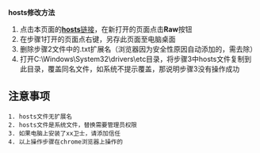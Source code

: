 **hosts修改方法**
 1. 点击本页面的[**hosts**链接](https://github.com/karelyang/KarelHosts/blob/master/hosts)，在新打开的页面点击**Raw**按钮
 2. 在步骤1打开的页面点右键，另存此页面至电脑桌面
 3. 删除步骤2文件中的.txt扩展名（浏览器因为安全性原因自动添加的，需去除）
 4. 打开C:\Windows\System32\drivers\etc目录，将步骤3中hosts文件复制到此目录，覆盖同名文件，如系统不提示覆盖，那说明步骤3没有操作成功
 
注意事项
----
    1. hosts文件无扩展名
    2. hosts文件是系统文件，替换需要管理员权限
    3. 如果电脑上安装了xx卫士，请添加信任
    4. 以上操作步骤在chrome浏览器上操作的
